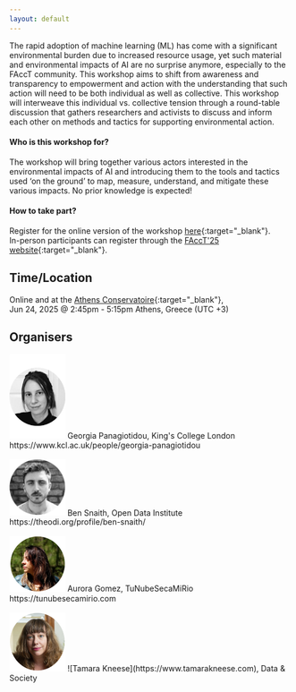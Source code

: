 ```yaml
---
layout: default
---
```


The rapid adoption of machine learning (ML) has come with a significant environmental burden due to increased resource usage, yet such material and environmental impacts of AI are no surprise anymore, especially to the FAccT community. This workshop aims to shift from awareness and transparency to empowerment and action with the understanding that such action will need to be both individual as well as collective. This workshop will interweave this individual vs. collective tension through a round-table discussion that gathers researchers and activists to discuss and inform each other on methods and tactics for supporting environmental action.  

#### Who is this workshop for?

The workshop will bring together various actors interested in the environmental impacts of AI and introducing them to the tools and tactics used ‘on the ground’ to map, measure, understand, and mitigate these various impacts. No prior knowledge is expected! 

#### How to take part?

Register for the online version of the workshop [here](){:target="_blank"}.
<br>
In-person participants can register through the [FAccT'25 website](https://facctconference.org){:target="_blank"}.

## Time/Location
Online and at the [Athens Conservatoire](https://www.athensconservatoire.gr/){:target="_blank"},
<br>
Jun 24, 2025 @ 2:45pm - 5:15pm Athens, Greece (UTC +3)


## Organisers 
<img src="assets/css/georgia2.png" alt="Georgia's Photo" width="100" />
Georgia Panagiotidou, King's College London   
https://www.kcl.ac.uk/people/georgia-panagiotidou
<br>
<br>
<img src="assets/css/ben.png" alt="Ben's Photo" width="100"/>
Ben Snaith, Open Data Institute   
https://theodi.org/profile/ben-snaith/
<br>
<br>
<img src="assets/css/tunebe.png" alt="Aurora's Photo" width="100"/>
Aurora Gomez, TuNubeSecaMiRio  
https://tunubesecamirio.com
<br>
<br>
<img src="assets/css/tkneese.png" alt="Tamara's Photo" width="100"/>
![Tamara Kneese](https://www.tamarakneese.com), Data & Society

<br>
<br>
